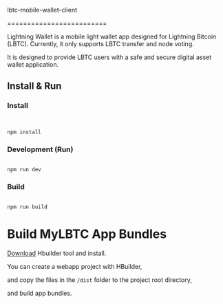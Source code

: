lbtc-mobile-wallet-client

=========================

Lightning Wallet is a mobile light wallet app designed for Lightning Bitcoin (LBTC). Currently, it only supports LBTC transfer and node voting. 

It is designed to provide LBTC users with a safe and secure digital asset wallet application.

## Install & Run


### Install


```shell


npm install
```

### Development (Run)


```shell

npm run dev
```

### Build

```shell

npm run build
```
Build MyLBTC App Bundles
========================

[Download](http://www.dcloud.io/) Hbuilder tool and install.

You can create a webapp project with HBuilder, 

and copy the files in the `/dist` folder to the project root directory, 

and build app bundles.
